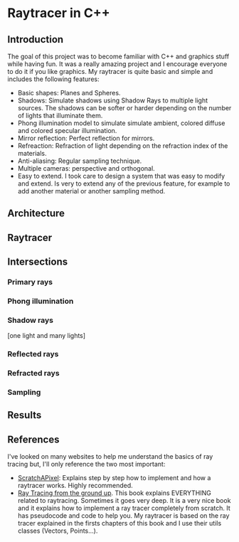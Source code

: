 # Raytracer in C++
## Introduction
The goal of this project was to become familiar with C++ and graphics stuff while having fun. It was a really amazing project and I encourage everyone to do it if you like graphics.
My raytracer is quite basic and simple and includes the following features:
* Basic shapes: Planes and Spheres.
* Shadows: Simulate shadows using Shadow Rays to multiple light sources. The shadows can be softer or harder depending on the number of lights that illuminate them.
* Phong illumination model to simulate simulate ambient, colored diffuse and colored specular illumination.
* Mirror reflection: Perfect reflection for mirrors.
* Refreaction: Refraction of light depending on the refraction index of the materials.
* Anti-aliasing: Regular sampling technique.
* Multiple cameras: perspective and orthogonal.
* Easy to extend. I took care to design a system that was easy to modify and extend. Is very to extend any of the previous feature, for example to add another material or another sampling method.

## Architecture



## Raytracer
## Intersections
### Primary rays

### Phong illumination


### Shadow rays

[one light and many lights]

### Reflected rays

### Refracted rays

### Sampling


## Results


## References
I've looked on many websites to help me understand the basics of ray tracing but, I'll only reference the two most important:

* [ScratchAPixel](http://www.scratchapixel.com/index.php#3d-basic-rendering): Explains step by step how to implement and how a raytracer works. Highly recommended.
* [Ray Tracing from the ground up](http://www.raytracegroundup.com/). This book explains EVERYTHING related to raytracing. Sometimes it goes very deep. It is a very nice book and it explains how to implement a ray tracer completely from scratch. It has pseudocode and code to help you. My raytracer is based on the ray tracer explained in the firsts chapters of this book and I use their utils classes (Vectors, Points...).
